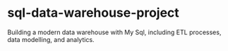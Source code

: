 # sql-data-warehouse-project
Building a modern data warehouse with My Sql, including ETL processes, data modelling, and analytics.
